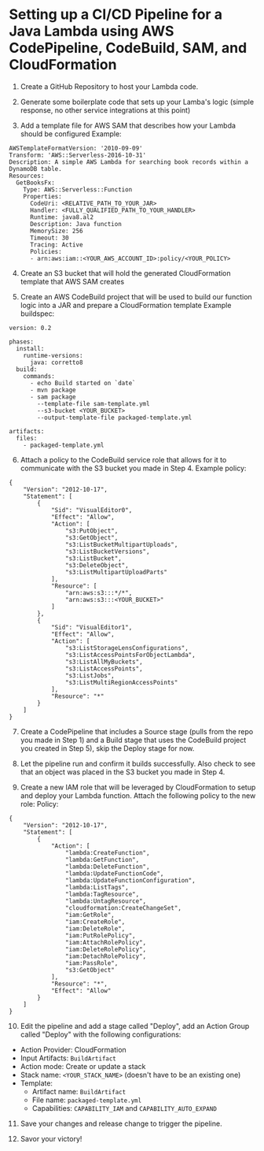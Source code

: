 # Setting up a CI/CD Pipeline for a Java Lambda using AWS CodePipeline, CodeBuild, SAM, and CloudFormation

1. Create a GitHub Repository to host your Lambda code.

2. Generate some boilerplate code that sets up your Lamba's logic (simple response, no other service integrations at this point)

3. Add a template file for AWS SAM that describes how your Lambda should be configured
Example:
```
AWSTemplateFormatVersion: '2010-09-09'
Transform: 'AWS::Serverless-2016-10-31'
Description: A simple AWS Lambda for searching book records within a DynamoDB table.
Resources:
  GetBooksFx:
    Type: AWS::Serverless::Function
    Properties:
      CodeUri: <RELATIVE_PATH_TO_YOUR_JAR>
      Handler: <FULLY_QUALIFIED_PATH_TO_YOUR_HANDLER>
      Runtime: java8.al2
      Description: Java function
      MemorySize: 256
      Timeout: 30
      Tracing: Active
      Policies:
      - arn:aws:iam::<YOUR_AWS_ACCOUNT_ID>:policy/<YOUR_POLICY>
```

4. Create an S3 bucket that will hold the generated CloudFormation template that AWS SAM creates

5. Create an AWS CodeBuild project that will be used to build our function logic into a JAR and prepare a CloudFormation template
Example buildspec: 
```
version: 0.2

phases:
  install:
    runtime-versions:
      java: corretto8
  build:
    commands:
      - echo Build started on `date`
      - mvn package
      - sam package
        --template-file sam-template.yml
        --s3-bucket <YOUR_BUCKET>
        --output-template-file packaged-template.yml

artifacts:
  files:
    - packaged-template.yml
```	

6. Attach a policy to the CodeBuild service role that allows for it to communicate with the S3 bucket you made in Step 4.
Example policy:
```
{
    "Version": "2012-10-17",
    "Statement": [
        {
            "Sid": "VisualEditor0",
            "Effect": "Allow",
            "Action": [
                "s3:PutObject",
                "s3:GetObject",
                "s3:ListBucketMultipartUploads",
                "s3:ListBucketVersions",
                "s3:ListBucket",
                "s3:DeleteObject",
                "s3:ListMultipartUploadParts"
            ],
            "Resource": [
                "arn:aws:s3:::*/*",
                "arn:aws:s3:::<YOUR_BUCKET>"
            ]
        },
        {
            "Sid": "VisualEditor1",
            "Effect": "Allow",
            "Action": [
                "s3:ListStorageLensConfigurations",
                "s3:ListAccessPointsForObjectLambda",
                "s3:ListAllMyBuckets",
                "s3:ListAccessPoints",
                "s3:ListJobs",
                "s3:ListMultiRegionAccessPoints"
            ],
            "Resource": "*"
        }
    ]
}
```

7. Create a CodePipeline that includes a Source stage (pulls from the repo you  made in Step 1) and a Build stage that uses the CodeBuild project you created in Step 5), skip the Deploy stage for now.

8. Let the pipeline run and confirm it builds successfully. Also check to see that an object was placed in the S3 bucket you made in Step 4.

9. Create a new IAM role that will be leveraged by CloudFormation to setup and deploy your Lambda function. Attach the following policy to the new role:
Policy:
```
{
    "Version": "2012-10-17",
    "Statement": [
        {
            "Action": [
                "lambda:CreateFunction",
                "lambda:GetFunction",
                "lambda:DeleteFunction",
                "lambda:UpdateFunctionCode",
                "lambda:UpdateFunctionConfiguration",
                "lambda:ListTags",
                "lambda:TagResource",
                "lambda:UntagResource",
                "cloudformation:CreateChangeSet",
                "iam:GetRole",
                "iam:CreateRole",
                "iam:DeleteRole",
                "iam:PutRolePolicy",
                "iam:AttachRolePolicy",
                "iam:DeleteRolePolicy",
                "iam:DetachRolePolicy",
                "iam:PassRole",
                "s3:GetObject"
            ],
            "Resource": "*",
            "Effect": "Allow"
        }
    ]
}
```

10. Edit the pipeline and add a stage called "Deploy", add an Action Group called "Deploy" with the following configurations:
- Action Provider: CloudFormation
- Input Artifacts: `BuildArtifact`
- Action mode: Create or update a stack
- Stack name: `<YOUR_STACK_NAME>` (doesn't have to be an existing one)
- Template:
  - Artifact name: `BuildArtifact`
  - File name: `packaged-template.yml`
  - Capabilities: `CAPABILITY_IAM` and `CAPABILITY_AUTO_EXPAND`

11. Save your changes and release change to trigger the pipeline.

12. Savor your victory!
